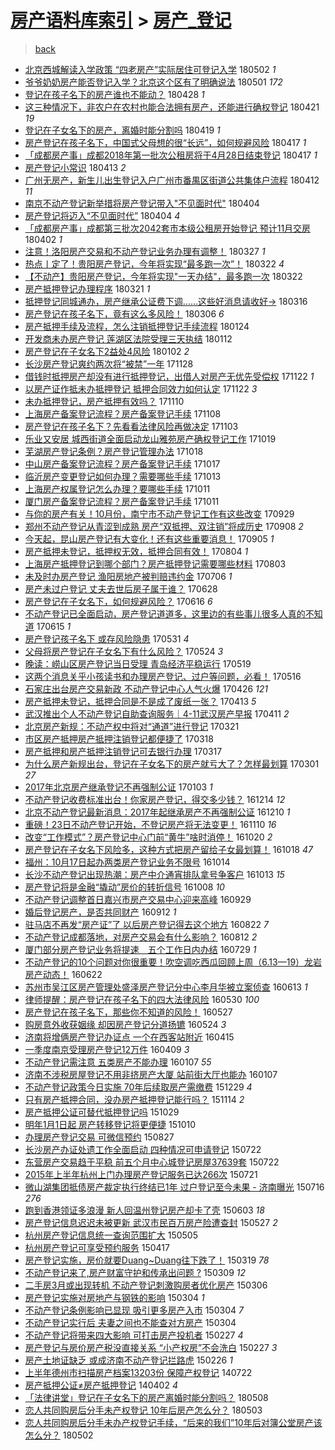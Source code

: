 [房产语料库索引](../../README.md)  > [房产_登记](房产_登记.md)
====
> [back](../README.md)

- [北京西城解读入学政策 “四老房产”实际居住可登记入学](http://jkwz.applinzi.com/ittc/7098443176241267718.html#%E5%8C%97%E4%BA%AC%E8%A5%BF%E5%9F%8E%E8%A7%A3%E8%AF%BB%E5%85%A5%E5%AD%A6%E6%94%BF%E7%AD%96+%E2%80%9C%E5%9B%9B%E8%80%81%E6%88%BF%E4%BA%A7%E2%80%9D%E5%AE%9E%E9%99%85%E5%B1%85%E4%BD%8F%E5%8F%AF%E7%99%BB%E8%AE%B0%E5%85%A5%E5%AD%A6) 180502 *1* 
- [爷爷奶奶房产能否登记入学？北京这个区有了明确说法](http://jkwz.applinzi.com/ittc/7098212783692973073.html#%E7%88%B7%E7%88%B7%E5%A5%B6%E5%A5%B6%E6%88%BF%E4%BA%A7%E8%83%BD%E5%90%A6%E7%99%BB%E8%AE%B0%E5%85%A5%E5%AD%A6%EF%BC%9F%E5%8C%97%E4%BA%AC%E8%BF%99%E4%B8%AA%E5%8C%BA%E6%9C%89%E4%BA%86%E6%98%8E%E7%A1%AE%E8%AF%B4%E6%B3%95) 180501 *172* 
- [登记在孩子名下的房产谁也不能动？](http://jkwz.applinzi.com/ittc/7097113816628462608.html#%E7%99%BB%E8%AE%B0%E5%9C%A8%E5%AD%A9%E5%AD%90%E5%90%8D%E4%B8%8B%E7%9A%84%E6%88%BF%E4%BA%A7%E8%B0%81%E4%B9%9F%E4%B8%8D%E8%83%BD%E5%8A%A8%EF%BC%9F) 180428 *1* 
- [这三种情况下，非农户在农村也能合法拥有房产，还能进行确权登记](http://jkwz.applinzi.com/ittc/7094392565401125899.html#%E8%BF%99%E4%B8%89%E7%A7%8D%E6%83%85%E5%86%B5%E4%B8%8B%EF%BC%8C%E9%9D%9E%E5%86%9C%E6%88%B7%E5%9C%A8%E5%86%9C%E6%9D%91%E4%B9%9F%E8%83%BD%E5%90%88%E6%B3%95%E6%8B%A5%E6%9C%89%E6%88%BF%E4%BA%A7%EF%BC%8C%E8%BF%98%E8%83%BD%E8%BF%9B%E8%A1%8C%E7%A1%AE%E6%9D%83%E7%99%BB%E8%AE%B0) 180421 *19* 
- [登记在子女名下的房产，离婚时能分割吗](http://jkwz.applinzi.com/ittc/7093693633528333323.html#%E7%99%BB%E8%AE%B0%E5%9C%A8%E5%AD%90%E5%A5%B3%E5%90%8D%E4%B8%8B%E7%9A%84%E6%88%BF%E4%BA%A7%EF%BC%8C%E7%A6%BB%E5%A9%9A%E6%97%B6%E8%83%BD%E5%88%86%E5%89%B2%E5%90%97) 180419 *1* 
- [房产登记在孩子名下，中国式父母想的很“长远”，如何规避风险](http://jkwz.applinzi.com/ittc/7092980440262771722.html#%E6%88%BF%E4%BA%A7%E7%99%BB%E8%AE%B0%E5%9C%A8%E5%AD%A9%E5%AD%90%E5%90%8D%E4%B8%8B%EF%BC%8C%E4%B8%AD%E5%9B%BD%E5%BC%8F%E7%88%B6%E6%AF%8D%E6%83%B3%E7%9A%84%E5%BE%88%E2%80%9C%E9%95%BF%E8%BF%9C%E2%80%9D%EF%BC%8C%E5%A6%82%E4%BD%95%E8%A7%84%E9%81%BF%E9%A3%8E%E9%99%A9) 180417 *1* 
- [「成都房产事」成都2018年第一批次公租房将于4月28日结束登记](http://jkwz.applinzi.com/ittc/7092886383175926794.html#%E3%80%8C%E6%88%90%E9%83%BD%E6%88%BF%E4%BA%A7%E4%BA%8B%E3%80%8D%E6%88%90%E9%83%BD2018%E5%B9%B4%E7%AC%AC%E4%B8%80%E6%89%B9%E6%AC%A1%E5%85%AC%E7%A7%9F%E6%88%BF%E5%B0%86%E4%BA%8E4%E6%9C%8828%E6%97%A5%E7%BB%93%E6%9D%9F%E7%99%BB%E8%AE%B0) 180417 *1* 
- [房产登记小常识](http://jkwz.applinzi.com/ittc/7091405844023608337.html#%E6%88%BF%E4%BA%A7%E7%99%BB%E8%AE%B0%E5%B0%8F%E5%B8%B8%E8%AF%86) 180413 *2* 
- [广州无房产，新生儿出生登记入户广州市番禺区街道公共集体户流程](http://jkwz.applinzi.com/ittc/7090791367850853383.html#%E5%B9%BF%E5%B7%9E%E6%97%A0%E6%88%BF%E4%BA%A7%EF%BC%8C%E6%96%B0%E7%94%9F%E5%84%BF%E5%87%BA%E7%94%9F%E7%99%BB%E8%AE%B0%E5%85%A5%E6%88%B7%E5%B9%BF%E5%B7%9E%E5%B8%82%E7%95%AA%E7%A6%BA%E5%8C%BA%E8%A1%97%E9%81%93%E5%85%AC%E5%85%B1%E9%9B%86%E4%BD%93%E6%88%B7%E6%B5%81%E7%A8%8B) 180412 *11* 
- [南京不动产登记新举措将房产登记带入&quot;不见面时代&quot;](http://jkwz.applinzi.com/ittc/7088072225003668486.html#%E5%8D%97%E4%BA%AC%E4%B8%8D%E5%8A%A8%E4%BA%A7%E7%99%BB%E8%AE%B0%E6%96%B0%E4%B8%BE%E6%8E%AA%E5%B0%86%E6%88%BF%E4%BA%A7%E7%99%BB%E8%AE%B0%E5%B8%A6%E5%85%A5%26quot%3B%E4%B8%8D%E8%A7%81%E9%9D%A2%E6%97%B6%E4%BB%A3%26quot%3B) 180404  
- [房产登记将迈入“不见面时代”](http://jkwz.applinzi.com/ittc/7088054784726926347.html#%E6%88%BF%E4%BA%A7%E7%99%BB%E8%AE%B0%E5%B0%86%E8%BF%88%E5%85%A5%E2%80%9C%E4%B8%8D%E8%A7%81%E9%9D%A2%E6%97%B6%E4%BB%A3%E2%80%9D) 180404 *4* 
- [「成都房产事」成都第三批次2042套市本级公租房开始登记 预计11月交房](http://jkwz.applinzi.com/ittc/7087319622879806475.html#%E3%80%8C%E6%88%90%E9%83%BD%E6%88%BF%E4%BA%A7%E4%BA%8B%E3%80%8D%E6%88%90%E9%83%BD%E7%AC%AC%E4%B8%89%E6%89%B9%E6%AC%A12042%E5%A5%97%E5%B8%82%E6%9C%AC%E7%BA%A7%E5%85%AC%E7%A7%9F%E6%88%BF%E5%BC%80%E5%A7%8B%E7%99%BB%E8%AE%B0+%E9%A2%84%E8%AE%A111%E6%9C%88%E4%BA%A4%E6%88%BF) 180402 *1* 
- [注意！洛阳房产交易和不动产登记业务办理有调整！](http://jkwz.applinzi.com/ittc/7085169198898873351.html#%E6%B3%A8%E6%84%8F%EF%BC%81%E6%B4%9B%E9%98%B3%E6%88%BF%E4%BA%A7%E4%BA%A4%E6%98%93%E5%92%8C%E4%B8%8D%E5%8A%A8%E4%BA%A7%E7%99%BB%E8%AE%B0%E4%B8%9A%E5%8A%A1%E5%8A%9E%E7%90%86%E6%9C%89%E8%B0%83%E6%95%B4%EF%BC%81) 180327 *1* 
- [热点丨定了！贵阳房产登记，今年将实现“最多跑一次”！](http://jkwz.applinzi.com/ittc/7083313513554773003.html#%E7%83%AD%E7%82%B9%E4%B8%A8%E5%AE%9A%E4%BA%86%EF%BC%81%E8%B4%B5%E9%98%B3%E6%88%BF%E4%BA%A7%E7%99%BB%E8%AE%B0%EF%BC%8C%E4%BB%8A%E5%B9%B4%E5%B0%86%E5%AE%9E%E7%8E%B0%E2%80%9C%E6%9C%80%E5%A4%9A%E8%B7%91%E4%B8%80%E6%AC%A1%E2%80%9D%EF%BC%81) 180322 *4* 
- [【不动产】贵阳房产登记，今年将实现&quot;一天办结&quot;，最多跑一次](http://jkwz.applinzi.com/ittc/7083292734435886097.html#%E3%80%90%E4%B8%8D%E5%8A%A8%E4%BA%A7%E3%80%91%E8%B4%B5%E9%98%B3%E6%88%BF%E4%BA%A7%E7%99%BB%E8%AE%B0%EF%BC%8C%E4%BB%8A%E5%B9%B4%E5%B0%86%E5%AE%9E%E7%8E%B0%26quot%3B%E4%B8%80%E5%A4%A9%E5%8A%9E%E7%BB%93%26quot%3B%EF%BC%8C%E6%9C%80%E5%A4%9A%E8%B7%91%E4%B8%80%E6%AC%A1) 180322  
- [房产抵押登记办理程序](http://jkwz.applinzi.com/ittc/7082965748417037329.html#%E6%88%BF%E4%BA%A7%E6%8A%B5%E6%8A%BC%E7%99%BB%E8%AE%B0%E5%8A%9E%E7%90%86%E7%A8%8B%E5%BA%8F) 180321 *1* 
- [抵押登记同城通办，房产继承公证费下调……这些好消息请收好→](http://jkwz.applinzi.com/ittc/7081151182267745296.html#%E6%8A%B5%E6%8A%BC%E7%99%BB%E8%AE%B0%E5%90%8C%E5%9F%8E%E9%80%9A%E5%8A%9E%EF%BC%8C%E6%88%BF%E4%BA%A7%E7%BB%A7%E6%89%BF%E5%85%AC%E8%AF%81%E8%B4%B9%E4%B8%8B%E8%B0%83%E2%80%A6%E2%80%A6%E8%BF%99%E4%BA%9B%E5%A5%BD%E6%B6%88%E6%81%AF%E8%AF%B7%E6%94%B6%E5%A5%BD%E2%86%92) 180316  
- [房产登记在孩子名下，竟有这么多风险！](http://jkwz.applinzi.com/ittc/7077381254200951824.html#%E6%88%BF%E4%BA%A7%E7%99%BB%E8%AE%B0%E5%9C%A8%E5%AD%A9%E5%AD%90%E5%90%8D%E4%B8%8B%EF%BC%8C%E7%AB%9F%E6%9C%89%E8%BF%99%E4%B9%88%E5%A4%9A%E9%A3%8E%E9%99%A9%EF%BC%81) 180306 *6* 
- [房产抵押手续及流程，怎么注销抵押登记手续流程](http://jkwz.applinzi.com/ittc/7062144565186659335.html#%E6%88%BF%E4%BA%A7%E6%8A%B5%E6%8A%BC%E6%89%8B%E7%BB%AD%E5%8F%8A%E6%B5%81%E7%A8%8B%EF%BC%8C%E6%80%8E%E4%B9%88%E6%B3%A8%E9%94%80%E6%8A%B5%E6%8A%BC%E7%99%BB%E8%AE%B0%E6%89%8B%E7%BB%AD%E6%B5%81%E7%A8%8B) 180124  
- [开发商未办房产登记 莲湖区法院受理三天执结](http://jkwz.applinzi.com/ittc/7057769131216995339.html#%E5%BC%80%E5%8F%91%E5%95%86%E6%9C%AA%E5%8A%9E%E6%88%BF%E4%BA%A7%E7%99%BB%E8%AE%B0+%E8%8E%B2%E6%B9%96%E5%8C%BA%E6%B3%95%E9%99%A2%E5%8F%97%E7%90%86%E4%B8%89%E5%A4%A9%E6%89%A7%E7%BB%93) 180112  
- [房产登记在子女名下2益处4风险](http://jkwz.applinzi.com/ittc/7053751015176668170.html#%E6%88%BF%E4%BA%A7%E7%99%BB%E8%AE%B0%E5%9C%A8%E5%AD%90%E5%A5%B3%E5%90%8D%E4%B8%8B2%E7%9B%8A%E5%A4%844%E9%A3%8E%E9%99%A9) 180102 *2* 
- [长沙房产登记爽约两次将“被禁”一年](http://jkwz.applinzi.com/ittc/7040939089635836945.html#%E9%95%BF%E6%B2%99%E6%88%BF%E4%BA%A7%E7%99%BB%E8%AE%B0%E7%88%BD%E7%BA%A6%E4%B8%A4%E6%AC%A1%E5%B0%86%E2%80%9C%E8%A2%AB%E7%A6%81%E2%80%9D%E4%B8%80%E5%B9%B4) 171128  
- [借钱时抵押房产却没有进行抵押登记，出借人对房产无优先受偿权](http://jkwz.applinzi.com/ittc/7038719052577506321.html#%E5%80%9F%E9%92%B1%E6%97%B6%E6%8A%B5%E6%8A%BC%E6%88%BF%E4%BA%A7%E5%8D%B4%E6%B2%A1%E6%9C%89%E8%BF%9B%E8%A1%8C%E6%8A%B5%E6%8A%BC%E7%99%BB%E8%AE%B0%EF%BC%8C%E5%87%BA%E5%80%9F%E4%BA%BA%E5%AF%B9%E6%88%BF%E4%BA%A7%E6%97%A0%E4%BC%98%E5%85%88%E5%8F%97%E5%81%BF%E6%9D%83) 171122 *1* 
- [以房产证作抵未办抵押登记 抵押合同效力如何认定](http://jkwz.applinzi.com/ittc/7038713203083707408.html#%E4%BB%A5%E6%88%BF%E4%BA%A7%E8%AF%81%E4%BD%9C%E6%8A%B5%E6%9C%AA%E5%8A%9E%E6%8A%B5%E6%8A%BC%E7%99%BB%E8%AE%B0+%E6%8A%B5%E6%8A%BC%E5%90%88%E5%90%8C%E6%95%88%E5%8A%9B%E5%A6%82%E4%BD%95%E8%AE%A4%E5%AE%9A) 171122 *3* 
- [未办抵押登记，房产抵押有效吗？](http://jkwz.applinzi.com/ittc/7034261717440267280.html#%E6%9C%AA%E5%8A%9E%E6%8A%B5%E6%8A%BC%E7%99%BB%E8%AE%B0%EF%BC%8C%E6%88%BF%E4%BA%A7%E6%8A%B5%E6%8A%BC%E6%9C%89%E6%95%88%E5%90%97%EF%BC%9F) 171110  
- [上海房产备案登记流程？房产备案登记手续](http://jkwz.applinzi.com/ittc/7033527977856467985.html#%E4%B8%8A%E6%B5%B7%E6%88%BF%E4%BA%A7%E5%A4%87%E6%A1%88%E7%99%BB%E8%AE%B0%E6%B5%81%E7%A8%8B%EF%BC%9F%E6%88%BF%E4%BA%A7%E5%A4%87%E6%A1%88%E7%99%BB%E8%AE%B0%E6%89%8B%E7%BB%AD) 171108  
- [房产登记在孩子名下？先看看法律风险再做决定](http://jkwz.applinzi.com/ittc/7031767960857871376.html#%E6%88%BF%E4%BA%A7%E7%99%BB%E8%AE%B0%E5%9C%A8%E5%AD%A9%E5%AD%90%E5%90%8D%E4%B8%8B%EF%BC%9F%E5%85%88%E7%9C%8B%E7%9C%8B%E6%B3%95%E5%BE%8B%E9%A3%8E%E9%99%A9%E5%86%8D%E5%81%9A%E5%86%B3%E5%AE%9A) 171103  
- [乐业又安居 城西街道全面启动龙山雅苑房产确权登记工作](http://jkwz.applinzi.com/ittc/7026104794115212304.html#%E4%B9%90%E4%B8%9A%E5%8F%88%E5%AE%89%E5%B1%85+%E5%9F%8E%E8%A5%BF%E8%A1%97%E9%81%93%E5%85%A8%E9%9D%A2%E5%90%AF%E5%8A%A8%E9%BE%99%E5%B1%B1%E9%9B%85%E8%8B%91%E6%88%BF%E4%BA%A7%E7%A1%AE%E6%9D%83%E7%99%BB%E8%AE%B0%E5%B7%A5%E4%BD%9C) 171019  
- [芜湖房产登记条例？房产登记管理办法](http://jkwz.applinzi.com/ittc/7025722756279305233.html#%E8%8A%9C%E6%B9%96%E6%88%BF%E4%BA%A7%E7%99%BB%E8%AE%B0%E6%9D%A1%E4%BE%8B%EF%BC%9F%E6%88%BF%E4%BA%A7%E7%99%BB%E8%AE%B0%E7%AE%A1%E7%90%86%E5%8A%9E%E6%B3%95) 171018  
- [中山房产备案登记流程？房产备案登记手续](http://jkwz.applinzi.com/ittc/7025338375895254033.html#%E4%B8%AD%E5%B1%B1%E6%88%BF%E4%BA%A7%E5%A4%87%E6%A1%88%E7%99%BB%E8%AE%B0%E6%B5%81%E7%A8%8B%EF%BC%9F%E6%88%BF%E4%BA%A7%E5%A4%87%E6%A1%88%E7%99%BB%E8%AE%B0%E6%89%8B%E7%BB%AD) 171017  
- [临沂房产变更登记如何办理？需要哪些手续](http://jkwz.applinzi.com/ittc/7023844796316255249.html#%E4%B8%B4%E6%B2%82%E6%88%BF%E4%BA%A7%E5%8F%98%E6%9B%B4%E7%99%BB%E8%AE%B0%E5%A6%82%E4%BD%95%E5%8A%9E%E7%90%86%EF%BC%9F%E9%9C%80%E8%A6%81%E5%93%AA%E4%BA%9B%E6%89%8B%E7%BB%AD) 171013  
- [上海房产权属登记怎么办理？要哪些手续](http://jkwz.applinzi.com/ittc/7023106098767348753.html#%E4%B8%8A%E6%B5%B7%E6%88%BF%E4%BA%A7%E6%9D%83%E5%B1%9E%E7%99%BB%E8%AE%B0%E6%80%8E%E4%B9%88%E5%8A%9E%E7%90%86%EF%BC%9F%E8%A6%81%E5%93%AA%E4%BA%9B%E6%89%8B%E7%BB%AD) 171011  
- [厦门房产备案登记流程？房产备案登记手续](http://jkwz.applinzi.com/ittc/7023106106824590352.html#%E5%8E%A6%E9%97%A8%E6%88%BF%E4%BA%A7%E5%A4%87%E6%A1%88%E7%99%BB%E8%AE%B0%E6%B5%81%E7%A8%8B%EF%BC%9F%E6%88%BF%E4%BA%A7%E5%A4%87%E6%A1%88%E7%99%BB%E8%AE%B0%E6%89%8B%E7%BB%AD) 171011  
- [与你的房产有关！10月份，南宁市不动产登记工作有这些改变](http://jkwz.applinzi.com/ittc/7018732683474240529.html#%E4%B8%8E%E4%BD%A0%E7%9A%84%E6%88%BF%E4%BA%A7%E6%9C%89%E5%85%B3%EF%BC%8110%E6%9C%88%E4%BB%BD%EF%BC%8C%E5%8D%97%E5%AE%81%E5%B8%82%E4%B8%8D%E5%8A%A8%E4%BA%A7%E7%99%BB%E8%AE%B0%E5%B7%A5%E4%BD%9C%E6%9C%89%E8%BF%99%E4%BA%9B%E6%94%B9%E5%8F%98) 170929  
- [郑州不动产登记从青涩到成熟 房产“双抵押、双注销”将成历史](http://jkwz.applinzi.com/ittc/7010875355043464208.html#%E9%83%91%E5%B7%9E%E4%B8%8D%E5%8A%A8%E4%BA%A7%E7%99%BB%E8%AE%B0%E4%BB%8E%E9%9D%92%E6%B6%A9%E5%88%B0%E6%88%90%E7%86%9F+%E6%88%BF%E4%BA%A7%E2%80%9C%E5%8F%8C%E6%8A%B5%E6%8A%BC%E3%80%81%E5%8F%8C%E6%B3%A8%E9%94%80%E2%80%9D%E5%B0%86%E6%88%90%E5%8E%86%E5%8F%B2) 170908 *2* 
- [今天起，昆山房产登记有大变化！还有这些重要消息！](http://jkwz.applinzi.com/ittc/7009765055233786896.html#%E4%BB%8A%E5%A4%A9%E8%B5%B7%EF%BC%8C%E6%98%86%E5%B1%B1%E6%88%BF%E4%BA%A7%E7%99%BB%E8%AE%B0%E6%9C%89%E5%A4%A7%E5%8F%98%E5%8C%96%EF%BC%81%E8%BF%98%E6%9C%89%E8%BF%99%E4%BA%9B%E9%87%8D%E8%A6%81%E6%B6%88%E6%81%AF%EF%BC%81) 170905 *1* 
- [房产抵押未登记，抵押权无效，抵押合同有效！](http://jkwz.applinzi.com/ittc/6997216044308235281.html#%E6%88%BF%E4%BA%A7%E6%8A%B5%E6%8A%BC%E6%9C%AA%E7%99%BB%E8%AE%B0%EF%BC%8C%E6%8A%B5%E6%8A%BC%E6%9D%83%E6%97%A0%E6%95%88%EF%BC%8C%E6%8A%B5%E6%8A%BC%E5%90%88%E5%90%8C%E6%9C%89%E6%95%88%EF%BC%81) 170804 *1* 
- [上海房产抵押登记到哪个部门？房产抵押登记需要哪些材料](http://jkwz.applinzi.com/ittc/6997498929019880465.html#%E4%B8%8A%E6%B5%B7%E6%88%BF%E4%BA%A7%E6%8A%B5%E6%8A%BC%E7%99%BB%E8%AE%B0%E5%88%B0%E5%93%AA%E4%B8%AA%E9%83%A8%E9%97%A8%EF%BC%9F%E6%88%BF%E4%BA%A7%E6%8A%B5%E6%8A%BC%E7%99%BB%E8%AE%B0%E9%9C%80%E8%A6%81%E5%93%AA%E4%BA%9B%E6%9D%90%E6%96%99) 170803  
- [未及时办房产登记 渔阳房地产被判赔违约金](http://jkwz.applinzi.com/ittc/6987113134547272720.html#%E6%9C%AA%E5%8F%8A%E6%97%B6%E5%8A%9E%E6%88%BF%E4%BA%A7%E7%99%BB%E8%AE%B0+%E6%B8%94%E9%98%B3%E6%88%BF%E5%9C%B0%E4%BA%A7%E8%A2%AB%E5%88%A4%E8%B5%94%E8%BF%9D%E7%BA%A6%E9%87%91) 170706 *1* 
- [房产未过户登记 丈夫去世后房子属于谁？](http://jkwz.applinzi.com/ittc/6984116971590124548.html#%E6%88%BF%E4%BA%A7%E6%9C%AA%E8%BF%87%E6%88%B7%E7%99%BB%E8%AE%B0+%E4%B8%88%E5%A4%AB%E5%8E%BB%E4%B8%96%E5%90%8E%E6%88%BF%E5%AD%90%E5%B1%9E%E4%BA%8E%E8%B0%81%EF%BC%9F) 170628  
- [房产登记在子女名下，如何规避风险？](http://jkwz.applinzi.com/ittc/6979373331340854277.html#%E6%88%BF%E4%BA%A7%E7%99%BB%E8%AE%B0%E5%9C%A8%E5%AD%90%E5%A5%B3%E5%90%8D%E4%B8%8B%EF%BC%8C%E5%A6%82%E4%BD%95%E8%A7%84%E9%81%BF%E9%A3%8E%E9%99%A9%EF%BC%9F) 170616 *6* 
- [不动产登记已全面启动，房产登记道道多，这里边的有些事儿很多人真的不知道](http://jkwz.applinzi.com/ittc/6979526728484389893.html#%E4%B8%8D%E5%8A%A8%E4%BA%A7%E7%99%BB%E8%AE%B0%E5%B7%B2%E5%85%A8%E9%9D%A2%E5%90%AF%E5%8A%A8%EF%BC%8C%E6%88%BF%E4%BA%A7%E7%99%BB%E8%AE%B0%E9%81%93%E9%81%93%E5%A4%9A%EF%BC%8C%E8%BF%99%E9%87%8C%E8%BE%B9%E7%9A%84%E6%9C%89%E4%BA%9B%E4%BA%8B%E5%84%BF%E5%BE%88%E5%A4%9A%E4%BA%BA%E7%9C%9F%E7%9A%84%E4%B8%8D%E7%9F%A5%E9%81%93) 170615 *1* 
- [房产登记孩子名下 或存风险隐患](http://jkwz.applinzi.com/ittc/6973762830061798404.html#%E6%88%BF%E4%BA%A7%E7%99%BB%E8%AE%B0%E5%AD%A9%E5%AD%90%E5%90%8D%E4%B8%8B+%E6%88%96%E5%AD%98%E9%A3%8E%E9%99%A9%E9%9A%90%E6%82%A3) 170531 *4* 
- [父母将房产登记在子女名下有什么风险？](http://jkwz.applinzi.com/ittc/6971126133209695237.html#%E7%88%B6%E6%AF%8D%E5%B0%86%E6%88%BF%E4%BA%A7%E7%99%BB%E8%AE%B0%E5%9C%A8%E5%AD%90%E5%A5%B3%E5%90%8D%E4%B8%8B%E6%9C%89%E4%BB%80%E4%B9%88%E9%A3%8E%E9%99%A9%EF%BC%9F) 170524 *3* 
- [晚读：崂山区房产登记当日受理 青岛经济平稳运行](http://jkwz.applinzi.com/ittc/6969410419293684740.html#%E6%99%9A%E8%AF%BB%EF%BC%9A%E5%B4%82%E5%B1%B1%E5%8C%BA%E6%88%BF%E4%BA%A7%E7%99%BB%E8%AE%B0%E5%BD%93%E6%97%A5%E5%8F%97%E7%90%86+%E9%9D%92%E5%B2%9B%E7%BB%8F%E6%B5%8E%E5%B9%B3%E7%A8%B3%E8%BF%90%E8%A1%8C) 170519  
- [这两个消息关乎小孩读书和办理房产登记、过户等问题，必看！](http://jkwz.applinzi.com/ittc/6968339137269597189.html#%E8%BF%99%E4%B8%A4%E4%B8%AA%E6%B6%88%E6%81%AF%E5%85%B3%E4%B9%8E%E5%B0%8F%E5%AD%A9%E8%AF%BB%E4%B9%A6%E5%92%8C%E5%8A%9E%E7%90%86%E6%88%BF%E4%BA%A7%E7%99%BB%E8%AE%B0%E3%80%81%E8%BF%87%E6%88%B7%E7%AD%89%E9%97%AE%E9%A2%98%EF%BC%8C%E5%BF%85%E7%9C%8B%EF%BC%81) 170516  
- [石家庄出台房产交易新政 不动产登记中心人气火爆](http://jkwz.applinzi.com/ittc/6960844287716623364.html#%E7%9F%B3%E5%AE%B6%E5%BA%84%E5%87%BA%E5%8F%B0%E6%88%BF%E4%BA%A7%E4%BA%A4%E6%98%93%E6%96%B0%E6%94%BF+%E4%B8%8D%E5%8A%A8%E4%BA%A7%E7%99%BB%E8%AE%B0%E4%B8%AD%E5%BF%83%E4%BA%BA%E6%B0%94%E7%81%AB%E7%88%86) 170426 *121* 
- [房产抵押未登记，抵押合同是不是成了废纸一张？](http://jkwz.applinzi.com/ittc/6956050289374282757.html#%E6%88%BF%E4%BA%A7%E6%8A%B5%E6%8A%BC%E6%9C%AA%E7%99%BB%E8%AE%B0%EF%BC%8C%E6%8A%B5%E6%8A%BC%E5%90%88%E5%90%8C%E6%98%AF%E4%B8%8D%E6%98%AF%E6%88%90%E4%BA%86%E5%BA%9F%E7%BA%B8%E4%B8%80%E5%BC%A0%EF%BC%9F) 170413 *5* 
- [武汉推出个人不动产登记自助查询服务｜4-11武汉房产早报](http://jkwz.applinzi.com/ittc/6955190324031915013.html#%E6%AD%A6%E6%B1%89%E6%8E%A8%E5%87%BA%E4%B8%AA%E4%BA%BA%E4%B8%8D%E5%8A%A8%E4%BA%A7%E7%99%BB%E8%AE%B0%E8%87%AA%E5%8A%A9%E6%9F%A5%E8%AF%A2%E6%9C%8D%E5%8A%A1%EF%BD%9C4-11%E6%AD%A6%E6%B1%89%E6%88%BF%E4%BA%A7%E6%97%A9%E6%8A%A5) 170411 *2* 
- [北京房产新规：不动产权中将对“通道”进行登记](http://jkwz.applinzi.com/ittc/6947550173948544004.html#%E5%8C%97%E4%BA%AC%E6%88%BF%E4%BA%A7%E6%96%B0%E8%A7%84%EF%BC%9A%E4%B8%8D%E5%8A%A8%E4%BA%A7%E6%9D%83%E4%B8%AD%E5%B0%86%E5%AF%B9%E2%80%9C%E9%80%9A%E9%81%93%E2%80%9D%E8%BF%9B%E8%A1%8C%E7%99%BB%E8%AE%B0) 170321  
- [市区房产抵押房产抵押注销登记都便捷了](http://jkwz.applinzi.com/ittc/6946290893861684229.html#%E5%B8%82%E5%8C%BA%E6%88%BF%E4%BA%A7%E6%8A%B5%E6%8A%BC%E6%88%BF%E4%BA%A7%E6%8A%B5%E6%8A%BC%E6%B3%A8%E9%94%80%E7%99%BB%E8%AE%B0%E9%83%BD%E4%BE%BF%E6%8D%B7%E4%BA%86) 170318  
- [房产抵押和房产抵押注销登记可去银行办理](http://jkwz.applinzi.com/ittc/6945924438787884037.html#%E6%88%BF%E4%BA%A7%E6%8A%B5%E6%8A%BC%E5%92%8C%E6%88%BF%E4%BA%A7%E6%8A%B5%E6%8A%BC%E6%B3%A8%E9%94%80%E7%99%BB%E8%AE%B0%E5%8F%AF%E5%8E%BB%E9%93%B6%E8%A1%8C%E5%8A%9E%E7%90%86) 170317  
- [为什么房产新规出台，登记在子女名下的房产就亏大了？怎样最划算](http://jkwz.applinzi.com/ittc/6940011101688431621.html#%E4%B8%BA%E4%BB%80%E4%B9%88%E6%88%BF%E4%BA%A7%E6%96%B0%E8%A7%84%E5%87%BA%E5%8F%B0%EF%BC%8C%E7%99%BB%E8%AE%B0%E5%9C%A8%E5%AD%90%E5%A5%B3%E5%90%8D%E4%B8%8B%E7%9A%84%E6%88%BF%E4%BA%A7%E5%B0%B1%E4%BA%8F%E5%A4%A7%E4%BA%86%EF%BC%9F%E6%80%8E%E6%A0%B7%E6%9C%80%E5%88%92%E7%AE%97) 170301 *27* 
- [2017年北京房产继承登记不再强制公证](http://jkwz.applinzi.com/ittc/6918923120881959941.html#2017%E5%B9%B4%E5%8C%97%E4%BA%AC%E6%88%BF%E4%BA%A7%E7%BB%A7%E6%89%BF%E7%99%BB%E8%AE%B0%E4%B8%8D%E5%86%8D%E5%BC%BA%E5%88%B6%E5%85%AC%E8%AF%81) 170103 *1* 
- [不动产登记收费标准出台！你家房产登记，得交多少钱？](http://jkwz.applinzi.com/ittc/6911598821254890500.html#%E4%B8%8D%E5%8A%A8%E4%BA%A7%E7%99%BB%E8%AE%B0%E6%94%B6%E8%B4%B9%E6%A0%87%E5%87%86%E5%87%BA%E5%8F%B0%EF%BC%81%E4%BD%A0%E5%AE%B6%E6%88%BF%E4%BA%A7%E7%99%BB%E8%AE%B0%EF%BC%8C%E5%BE%97%E4%BA%A4%E5%A4%9A%E5%B0%91%E9%92%B1%EF%BC%9F) 161214 *12* 
- [北京不动产登记最新消息：2017年起继承房产不再强制公证](http://jkwz.applinzi.com/ittc/6909692169631040517.html#%E5%8C%97%E4%BA%AC%E4%B8%8D%E5%8A%A8%E4%BA%A7%E7%99%BB%E8%AE%B0%E6%9C%80%E6%96%B0%E6%B6%88%E6%81%AF%EF%BC%9A2017%E5%B9%B4%E8%B5%B7%E7%BB%A7%E6%89%BF%E6%88%BF%E4%BA%A7%E4%B8%8D%E5%86%8D%E5%BC%BA%E5%88%B6%E5%85%AC%E8%AF%81) 161210 *1* 
- [重磅！23日不动产登记开始，不登记房产将无法变更！](http://jkwz.applinzi.com/ittc/6898843140487644164.html#%E9%87%8D%E7%A3%85%EF%BC%8123%E6%97%A5%E4%B8%8D%E5%8A%A8%E4%BA%A7%E7%99%BB%E8%AE%B0%E5%BC%80%E5%A7%8B%EF%BC%8C%E4%B8%8D%E7%99%BB%E8%AE%B0%E6%88%BF%E4%BA%A7%E5%B0%86%E6%97%A0%E6%B3%95%E5%8F%98%E6%9B%B4%EF%BC%81) 161110 *16* 
- [改变“工作模式”？房产登记中心门前“黄牛”啥时消停！](http://jkwz.applinzi.com/ittc/6891132730938491909.html#%E6%94%B9%E5%8F%98%E2%80%9C%E5%B7%A5%E4%BD%9C%E6%A8%A1%E5%BC%8F%E2%80%9D%EF%BC%9F%E6%88%BF%E4%BA%A7%E7%99%BB%E8%AE%B0%E4%B8%AD%E5%BF%83%E9%97%A8%E5%89%8D%E2%80%9C%E9%BB%84%E7%89%9B%E2%80%9D%E5%95%A5%E6%97%B6%E6%B6%88%E5%81%9C%EF%BC%81) 161020 *2* 
- [房产登记在子女名下风险多，这种方式把房产留给子女最划算！](http://jkwz.applinzi.com/ittc/6890349841254712324.html#%E6%88%BF%E4%BA%A7%E7%99%BB%E8%AE%B0%E5%9C%A8%E5%AD%90%E5%A5%B3%E5%90%8D%E4%B8%8B%E9%A3%8E%E9%99%A9%E5%A4%9A%EF%BC%8C%E8%BF%99%E7%A7%8D%E6%96%B9%E5%BC%8F%E6%8A%8A%E6%88%BF%E4%BA%A7%E7%95%99%E7%BB%99%E5%AD%90%E5%A5%B3%E6%9C%80%E5%88%92%E7%AE%97%EF%BC%81) 161018 *47* 
- [福州：10月17日起办两类房产登记业务不限号](http://jkwz.applinzi.com/ittc/6888776765555606533.html#%E7%A6%8F%E5%B7%9E%EF%BC%9A10%E6%9C%8817%E6%97%A5%E8%B5%B7%E5%8A%9E%E4%B8%A4%E7%B1%BB%E6%88%BF%E4%BA%A7%E7%99%BB%E8%AE%B0%E4%B8%9A%E5%8A%A1%E4%B8%8D%E9%99%90%E5%8F%B7) 161014  
- [长沙不动产登记出现热潮：房产中介通宵排队拿号争客户](http://jkwz.applinzi.com/ittc/6888429402215416837.html#%E9%95%BF%E6%B2%99%E4%B8%8D%E5%8A%A8%E4%BA%A7%E7%99%BB%E8%AE%B0%E5%87%BA%E7%8E%B0%E7%83%AD%E6%BD%AE%EF%BC%9A%E6%88%BF%E4%BA%A7%E4%B8%AD%E4%BB%8B%E9%80%9A%E5%AE%B5%E6%8E%92%E9%98%9F%E6%8B%BF%E5%8F%B7%E4%BA%89%E5%AE%A2%E6%88%B7) 161013 *15* 
- [房产登记将是金融“撬动”房价的转折信号](http://jkwz.applinzi.com/ittc/6886614934548382725.html#%E6%88%BF%E4%BA%A7%E7%99%BB%E8%AE%B0%E5%B0%86%E6%98%AF%E9%87%91%E8%9E%8D%E2%80%9C%E6%92%AC%E5%8A%A8%E2%80%9D%E6%88%BF%E4%BB%B7%E7%9A%84%E8%BD%AC%E6%8A%98%E4%BF%A1%E5%8F%B7) 161008 *10* 
- [不动产登记调整首日嘉兴市房产交易中心迎来高峰](http://jkwz.applinzi.com/ittc/6883205853154378756.html#%E4%B8%8D%E5%8A%A8%E4%BA%A7%E7%99%BB%E8%AE%B0%E8%B0%83%E6%95%B4%E9%A6%96%E6%97%A5%E5%98%89%E5%85%B4%E5%B8%82%E6%88%BF%E4%BA%A7%E4%BA%A4%E6%98%93%E4%B8%AD%E5%BF%83%E8%BF%8E%E6%9D%A5%E9%AB%98%E5%B3%B0) 160929  
- [婚后登记房产，是否共同财产](http://jkwz.applinzi.com/ittc/6876932096936903684.html#%E5%A9%9A%E5%90%8E%E7%99%BB%E8%AE%B0%E6%88%BF%E4%BA%A7%EF%BC%8C%E6%98%AF%E5%90%A6%E5%85%B1%E5%90%8C%E8%B4%A2%E4%BA%A7) 160912 *1* 
- [驻马店不再发“房产证”了 以后房产登记得去这个地方](http://jkwz.applinzi.com/ittc/6869208370652906501.html#%E9%A9%BB%E9%A9%AC%E5%BA%97%E4%B8%8D%E5%86%8D%E5%8F%91%E2%80%9C%E6%88%BF%E4%BA%A7%E8%AF%81%E2%80%9D%E4%BA%86+%E4%BB%A5%E5%90%8E%E6%88%BF%E4%BA%A7%E7%99%BB%E8%AE%B0%E5%BE%97%E5%8E%BB%E8%BF%99%E4%B8%AA%E5%9C%B0%E6%96%B9) 160822 *7* 
- [不动产登记成都落地，对房产交易会有什么影响？](http://jkwz.applinzi.com/ittc/6865525339232666628.html#%E4%B8%8D%E5%8A%A8%E4%BA%A7%E7%99%BB%E8%AE%B0%E6%88%90%E9%83%BD%E8%90%BD%E5%9C%B0%EF%BC%8C%E5%AF%B9%E6%88%BF%E4%BA%A7%E4%BA%A4%E6%98%93%E4%BC%9A%E6%9C%89%E4%BB%80%E4%B9%88%E5%BD%B1%E5%93%8D%EF%BC%9F) 160812 *2* 
- [厦门部分房产登记业务将提速　五个工作日内办结](http://jkwz.applinzi.com/ittc/6860213782487499781.html#%E5%8E%A6%E9%97%A8%E9%83%A8%E5%88%86%E6%88%BF%E4%BA%A7%E7%99%BB%E8%AE%B0%E4%B8%9A%E5%8A%A1%E5%B0%86%E6%8F%90%E9%80%9F%E3%80%80%E4%BA%94%E4%B8%AA%E5%B7%A5%E4%BD%9C%E6%97%A5%E5%86%85%E5%8A%9E%E7%BB%93) 160729 *1* 
- [不动产登记的10个问题对你很重要！吹空调吃西瓜回顾上周（6.13—19）龙岩房产动态！](http://jkwz.applinzi.com/ittc/6846526084497277957.html#%E4%B8%8D%E5%8A%A8%E4%BA%A7%E7%99%BB%E8%AE%B0%E7%9A%8410%E4%B8%AA%E9%97%AE%E9%A2%98%E5%AF%B9%E4%BD%A0%E5%BE%88%E9%87%8D%E8%A6%81%EF%BC%81%E5%90%B9%E7%A9%BA%E8%B0%83%E5%90%83%E8%A5%BF%E7%93%9C%E5%9B%9E%E9%A1%BE%E4%B8%8A%E5%91%A8%EF%BC%886.13%E2%80%9419%EF%BC%89%E9%BE%99%E5%B2%A9%E6%88%BF%E4%BA%A7%E5%8A%A8%E6%80%81%EF%BC%81) 160622  
- [苏州市吴江区房产管理处盛泽房产登记分中心李月华被立案侦查](http://jkwz.applinzi.com/ittc/6843239232830964741.html#%E8%8B%8F%E5%B7%9E%E5%B8%82%E5%90%B4%E6%B1%9F%E5%8C%BA%E6%88%BF%E4%BA%A7%E7%AE%A1%E7%90%86%E5%A4%84%E7%9B%9B%E6%B3%BD%E6%88%BF%E4%BA%A7%E7%99%BB%E8%AE%B0%E5%88%86%E4%B8%AD%E5%BF%83%E6%9D%8E%E6%9C%88%E5%8D%8E%E8%A2%AB%E7%AB%8B%E6%A1%88%E4%BE%A6%E6%9F%A5) 160613 *1* 
- [律师提醒：房产登记在孩子名下的四大法律风险](http://jkwz.applinzi.com/ittc/6837796178812732421.html#%E5%BE%8B%E5%B8%88%E6%8F%90%E9%86%92%EF%BC%9A%E6%88%BF%E4%BA%A7%E7%99%BB%E8%AE%B0%E5%9C%A8%E5%AD%A9%E5%AD%90%E5%90%8D%E4%B8%8B%E7%9A%84%E5%9B%9B%E5%A4%A7%E6%B3%95%E5%BE%8B%E9%A3%8E%E9%99%A9) 160530 *100* 
- [房产登记在孩子名下，那些你不知道的风险！](http://jkwz.applinzi.com/ittc/6836935000809014276.html#%E6%88%BF%E4%BA%A7%E7%99%BB%E8%AE%B0%E5%9C%A8%E5%AD%A9%E5%AD%90%E5%90%8D%E4%B8%8B%EF%BC%8C%E9%82%A3%E4%BA%9B%E4%BD%A0%E4%B8%8D%E7%9F%A5%E9%81%93%E7%9A%84%E9%A3%8E%E9%99%A9%EF%BC%81) 160527  
- [购房意外收获姻缘 却因房产登记分道扬镳](http://jkwz.applinzi.com/ittc/6835838017327334404.html#%E8%B4%AD%E6%88%BF%E6%84%8F%E5%A4%96%E6%94%B6%E8%8E%B7%E5%A7%BB%E7%BC%98+%E5%8D%B4%E5%9B%A0%E6%88%BF%E4%BA%A7%E7%99%BB%E8%AE%B0%E5%88%86%E9%81%93%E6%89%AC%E9%95%B3) 160524 *3* 
- [济南将增俩房产登记办证点 一个在西客站附近](http://jkwz.applinzi.com/ittc/6821319719789265925.html#%E6%B5%8E%E5%8D%97%E5%B0%86%E5%A2%9E%E4%BF%A9%E6%88%BF%E4%BA%A7%E7%99%BB%E8%AE%B0%E5%8A%9E%E8%AF%81%E7%82%B9+%E4%B8%80%E4%B8%AA%E5%9C%A8%E8%A5%BF%E5%AE%A2%E7%AB%99%E9%99%84%E8%BF%91) 160415  
- [一季度南京受理房产登记12万件](http://jkwz.applinzi.com/ittc/6818971341763904516.html#%E4%B8%80%E5%AD%A3%E5%BA%A6%E5%8D%97%E4%BA%AC%E5%8F%97%E7%90%86%E6%88%BF%E4%BA%A7%E7%99%BB%E8%AE%B012%E4%B8%87%E4%BB%B6) 160409 *3* 
- [不动产登记需注意 五类房产不能办理](http://jkwz.applinzi.com/ittc/6784593379602203653.html#%E4%B8%8D%E5%8A%A8%E4%BA%A7%E7%99%BB%E8%AE%B0%E9%9C%80%E6%B3%A8%E6%84%8F+%E4%BA%94%E7%B1%BB%E6%88%BF%E4%BA%A7%E4%B8%8D%E8%83%BD%E5%8A%9E%E7%90%86) 160107 *55* 
- [济南不涉税房屋登记不用非挤房产大厦 站前街大厅也能办](http://jkwz.applinzi.com/ittc/6784458327664886788.html#%E6%B5%8E%E5%8D%97%E4%B8%8D%E6%B6%89%E7%A8%8E%E6%88%BF%E5%B1%8B%E7%99%BB%E8%AE%B0%E4%B8%8D%E7%94%A8%E9%9D%9E%E6%8C%A4%E6%88%BF%E4%BA%A7%E5%A4%A7%E5%8E%A6+%E7%AB%99%E5%89%8D%E8%A1%97%E5%A4%A7%E5%8E%85%E4%B9%9F%E8%83%BD%E5%8A%9E) 160107  
- [不动产登记政策今日实施 70年后续取房产需缴费](http://jkwz.applinzi.com/ittc/6781250646623912964.html#%E4%B8%8D%E5%8A%A8%E4%BA%A7%E7%99%BB%E8%AE%B0%E6%94%BF%E7%AD%96%E4%BB%8A%E6%97%A5%E5%AE%9E%E6%96%BD+70%E5%B9%B4%E5%90%8E%E7%BB%AD%E5%8F%96%E6%88%BF%E4%BA%A7%E9%9C%80%E7%BC%B4%E8%B4%B9) 151229 *4* 
- [只有房产抵押合同，没办房产抵押登记能行吗？](http://jkwz.applinzi.com/ittc/6764379285003699205.html#%E5%8F%AA%E6%9C%89%E6%88%BF%E4%BA%A7%E6%8A%B5%E6%8A%BC%E5%90%88%E5%90%8C%EF%BC%8C%E6%B2%A1%E5%8A%9E%E6%88%BF%E4%BA%A7%E6%8A%B5%E6%8A%BC%E7%99%BB%E8%AE%B0%E8%83%BD%E8%A1%8C%E5%90%97%EF%BC%9F) 151114 *2* 
- [房产抵押公证可替代抵押登记吗](http://jkwz.applinzi.com/ittc/6758612570968196101.html#%E6%88%BF%E4%BA%A7%E6%8A%B5%E6%8A%BC%E5%85%AC%E8%AF%81%E5%8F%AF%E6%9B%BF%E4%BB%A3%E6%8A%B5%E6%8A%BC%E7%99%BB%E8%AE%B0%E5%90%97) 151029  
- [明年1月1日起 房产转移登记将更便捷](http://jkwz.applinzi.com/ittc/6751381525373060100.html#%E6%98%8E%E5%B9%B41%E6%9C%881%E6%97%A5%E8%B5%B7+%E6%88%BF%E4%BA%A7%E8%BD%AC%E7%A7%BB%E7%99%BB%E8%AE%B0%E5%B0%86%E6%9B%B4%E4%BE%BF%E6%8D%B7) 151010  
- [办理房产登记交易 可微信预约](http://jkwz.applinzi.com/ittc/6735132736378078213.html#%E5%8A%9E%E7%90%86%E6%88%BF%E4%BA%A7%E7%99%BB%E8%AE%B0%E4%BA%A4%E6%98%93+%E5%8F%AF%E5%BE%AE%E4%BF%A1%E9%A2%84%E7%BA%A6) 150827  
- [长沙房产办证处遗工作全面启动 四种情况可申请登记](http://jkwz.applinzi.com/ittc/547650614976468635.html#%E9%95%BF%E6%B2%99%E6%88%BF%E4%BA%A7%E5%8A%9E%E8%AF%81%E5%A4%84%E9%81%97%E5%B7%A5%E4%BD%9C%E5%85%A8%E9%9D%A2%E5%90%AF%E5%8A%A8+%E5%9B%9B%E7%A7%8D%E6%83%85%E5%86%B5%E5%8F%AF%E7%94%B3%E8%AF%B7%E7%99%BB%E8%AE%B0) 150722  
- [东营房产交易趋于平稳 前五个月中心城登记房屋37639套](http://jkwz.applinzi.com/ittc/547650614929647083.html#%E4%B8%9C%E8%90%A5%E6%88%BF%E4%BA%A7%E4%BA%A4%E6%98%93%E8%B6%8B%E4%BA%8E%E5%B9%B3%E7%A8%B3+%E5%89%8D%E4%BA%94%E4%B8%AA%E6%9C%88%E4%B8%AD%E5%BF%83%E5%9F%8E%E7%99%BB%E8%AE%B0%E6%88%BF%E5%B1%8B37639%E5%A5%97) 150722  
- [2015年上半年杭州上门办理房产登记服务已达266次](http://jkwz.applinzi.com/ittc/547650611422249760.html#2015%E5%B9%B4%E4%B8%8A%E5%8D%8A%E5%B9%B4%E6%9D%AD%E5%B7%9E%E4%B8%8A%E9%97%A8%E5%8A%9E%E7%90%86%E6%88%BF%E4%BA%A7%E7%99%BB%E8%AE%B0%E6%9C%8D%E5%8A%A1%E5%B7%B2%E8%BE%BE266%E6%AC%A1) 150721  
- [微山湖集团抵债房产裁定执行终结已1年 过户登记至今未果 - 济南曝光](http://jkwz.applinzi.com/ittc/547650614902088796.html#%E5%BE%AE%E5%B1%B1%E6%B9%96%E9%9B%86%E5%9B%A2%E6%8A%B5%E5%80%BA%E6%88%BF%E4%BA%A7%E8%A3%81%E5%AE%9A%E6%89%A7%E8%A1%8C%E7%BB%88%E7%BB%93%E5%B7%B21%E5%B9%B4+%E8%BF%87%E6%88%B7%E7%99%BB%E8%AE%B0%E8%87%B3%E4%BB%8A%E6%9C%AA%E6%9E%9C+-+%E6%B5%8E%E5%8D%97%E6%9B%9D%E5%85%89) 150716 *276* 
- [跑到香港领证多浪漫 新人回温州登记房产却卡了壳](http://jkwz.applinzi.com/ittc/547650611418038400.html#%E8%B7%91%E5%88%B0%E9%A6%99%E6%B8%AF%E9%A2%86%E8%AF%81%E5%A4%9A%E6%B5%AA%E6%BC%AB+%E6%96%B0%E4%BA%BA%E5%9B%9E%E6%B8%A9%E5%B7%9E%E7%99%BB%E8%AE%B0%E6%88%BF%E4%BA%A7%E5%8D%B4%E5%8D%A1%E4%BA%86%E5%A3%B3) 150603 *18* 
- [房产登记信息迟迟未被更新 武汉市民百万房产险遭查封](http://jkwz.applinzi.com/ittc/547650611414991882.html#%E6%88%BF%E4%BA%A7%E7%99%BB%E8%AE%B0%E4%BF%A1%E6%81%AF%E8%BF%9F%E8%BF%9F%E6%9C%AA%E8%A2%AB%E6%9B%B4%E6%96%B0+%E6%AD%A6%E6%B1%89%E5%B8%82%E6%B0%91%E7%99%BE%E4%B8%87%E6%88%BF%E4%BA%A7%E9%99%A9%E9%81%AD%E6%9F%A5%E5%B0%81) 150527 *2* 
- [杭州房产登记信息统一查询范围扩大](http://jkwz.applinzi.com/ittc/547650611410911408.html#%E6%9D%AD%E5%B7%9E%E6%88%BF%E4%BA%A7%E7%99%BB%E8%AE%B0%E4%BF%A1%E6%81%AF%E7%BB%9F%E4%B8%80%E6%9F%A5%E8%AF%A2%E8%8C%83%E5%9B%B4%E6%89%A9%E5%A4%A7) 150505  
- [杭州房产登记可享受预约服务](http://jkwz.applinzi.com/ittc/547650611403221267.html#%E6%9D%AD%E5%B7%9E%E6%88%BF%E4%BA%A7%E7%99%BB%E8%AE%B0%E5%8F%AF%E4%BA%AB%E5%8F%97%E9%A2%84%E7%BA%A6%E6%9C%8D%E5%8A%A1) 150417  
- [房产登记实施，房价就要Duang~Duang往下跌了！](http://jkwz.applinzi.com/ittc/547650611391320853.html#%E6%88%BF%E4%BA%A7%E7%99%BB%E8%AE%B0%E5%AE%9E%E6%96%BD%EF%BC%8C%E6%88%BF%E4%BB%B7%E5%B0%B1%E8%A6%81Duang%7EDuang%E5%BE%80%E4%B8%8B%E8%B7%8C%E4%BA%86%EF%BC%81) 150319 *78* 
- [不动产登记来了,房产财富守护和传承出问题 ?](http://jkwz.applinzi.com/ittc/547650611395330661.html#%E4%B8%8D%E5%8A%A8%E4%BA%A7%E7%99%BB%E8%AE%B0%E6%9D%A5%E4%BA%86%2C%E6%88%BF%E4%BA%A7%E8%B4%A2%E5%AF%8C%E5%AE%88%E6%8A%A4%E5%92%8C%E4%BC%A0%E6%89%BF%E5%87%BA%E9%97%AE%E9%A2%98+%3F) 150309 *12* 
- [二手房3月或出现转机 不动产登记刺激购房者优化房产](http://jkwz.applinzi.com/ittc/547650611396363261.html#%E4%BA%8C%E6%89%8B%E6%88%BF3%E6%9C%88%E6%88%96%E5%87%BA%E7%8E%B0%E8%BD%AC%E6%9C%BA+%E4%B8%8D%E5%8A%A8%E4%BA%A7%E7%99%BB%E8%AE%B0%E5%88%BA%E6%BF%80%E8%B4%AD%E6%88%BF%E8%80%85%E4%BC%98%E5%8C%96%E6%88%BF%E4%BA%A7) 150306  
- [房产登记实施对房地产与钢铁的影响](http://jkwz.applinzi.com/ittc/547650611395018466.html#%E6%88%BF%E4%BA%A7%E7%99%BB%E8%AE%B0%E5%AE%9E%E6%96%BD%E5%AF%B9%E6%88%BF%E5%9C%B0%E4%BA%A7%E4%B8%8E%E9%92%A2%E9%93%81%E7%9A%84%E5%BD%B1%E5%93%8D) 150304 *1* 
- [不动产登记条例影响已显现 吸引更多房产入市](http://jkwz.applinzi.com/ittc/547650611391036412.html#%E4%B8%8D%E5%8A%A8%E4%BA%A7%E7%99%BB%E8%AE%B0%E6%9D%A1%E4%BE%8B%E5%BD%B1%E5%93%8D%E5%B7%B2%E6%98%BE%E7%8E%B0+%E5%90%B8%E5%BC%95%E6%9B%B4%E5%A4%9A%E6%88%BF%E4%BA%A7%E5%85%A5%E5%B8%82) 150304 *7* 
- [不动产登记实行后 夫妻之间也不能查对方房产](http://jkwz.applinzi.com/ittc/547650611395095901.html#%E4%B8%8D%E5%8A%A8%E4%BA%A7%E7%99%BB%E8%AE%B0%E5%AE%9E%E8%A1%8C%E5%90%8E+%E5%A4%AB%E5%A6%BB%E4%B9%8B%E9%97%B4%E4%B9%9F%E4%B8%8D%E8%83%BD%E6%9F%A5%E5%AF%B9%E6%96%B9%E6%88%BF%E4%BA%A7) 150304  
- [不动产登记将带来四大影响 可打击房产投机者](http://jkwz.applinzi.com/ittc/547650611394301651.html#%E4%B8%8D%E5%8A%A8%E4%BA%A7%E7%99%BB%E8%AE%B0%E5%B0%86%E5%B8%A6%E6%9D%A5%E5%9B%9B%E5%A4%A7%E5%BD%B1%E5%93%8D+%E5%8F%AF%E6%89%93%E5%87%BB%E6%88%BF%E4%BA%A7%E6%8A%95%E6%9C%BA%E8%80%85) 150227 *4* 
- [房产登记与房价房产税没直接关系 “小产权房”不会洗白](http://jkwz.applinzi.com/ittc/547650611395128665.html#%E6%88%BF%E4%BA%A7%E7%99%BB%E8%AE%B0%E4%B8%8E%E6%88%BF%E4%BB%B7%E6%88%BF%E4%BA%A7%E7%A8%8E%E6%B2%A1%E7%9B%B4%E6%8E%A5%E5%85%B3%E7%B3%BB+%E2%80%9C%E5%B0%8F%E4%BA%A7%E6%9D%83%E6%88%BF%E2%80%9D%E4%B8%8D%E4%BC%9A%E6%B4%97%E7%99%BD) 150227 *3* 
- [房产土地证缺乏 或成济南不动产登记拦路虎](http://jkwz.applinzi.com/ittc/547650611392321527.html#%E6%88%BF%E4%BA%A7%E5%9C%9F%E5%9C%B0%E8%AF%81%E7%BC%BA%E4%B9%8F+%E6%88%96%E6%88%90%E6%B5%8E%E5%8D%97%E4%B8%8D%E5%8A%A8%E4%BA%A7%E7%99%BB%E8%AE%B0%E6%8B%A6%E8%B7%AF%E8%99%8E) 150226 *1* 
- [上半年德州市扫描房产档案13203份 保障产权登记](http://jkwz.applinzi.com/ittc/547650611369194403.html#%E4%B8%8A%E5%8D%8A%E5%B9%B4%E5%BE%B7%E5%B7%9E%E5%B8%82%E6%89%AB%E6%8F%8F%E6%88%BF%E4%BA%A7%E6%A1%A3%E6%A1%8813203%E4%BB%BD+%E4%BF%9D%E9%9A%9C%E4%BA%A7%E6%9D%83%E7%99%BB%E8%AE%B0) 140722  
- [房产抵押公证≠房产抵押登记](http://jkwz.applinzi.com/ittc/547650611363229252.html#%E6%88%BF%E4%BA%A7%E6%8A%B5%E6%8A%BC%E5%85%AC%E8%AF%81%E2%89%A0%E6%88%BF%E4%BA%A7%E6%8A%B5%E6%8A%BC%E7%99%BB%E8%AE%B0) 140402 *4* 
- [「法律讲堂」登记在子女名下的房产离婚时能分割吗？](http://jkwz.applinzi.com/ittc/7100674358035088401.html#%E3%80%8C%E6%B3%95%E5%BE%8B%E8%AE%B2%E5%A0%82%E3%80%8D%E7%99%BB%E8%AE%B0%E5%9C%A8%E5%AD%90%E5%A5%B3%E5%90%8D%E4%B8%8B%E7%9A%84%E6%88%BF%E4%BA%A7%E7%A6%BB%E5%A9%9A%E6%97%B6%E8%83%BD%E5%88%86%E5%89%B2%E5%90%97%EF%BC%9F) 180508  
- [恋人共同购房后分手未产权登记 10年后房产怎么分？](http://jkwz.applinzi.com/ittc/7098813174684058640.html#%E6%81%8B%E4%BA%BA%E5%85%B1%E5%90%8C%E8%B4%AD%E6%88%BF%E5%90%8E%E5%88%86%E6%89%8B%E6%9C%AA%E4%BA%A7%E6%9D%83%E7%99%BB%E8%AE%B0+10%E5%B9%B4%E5%90%8E%E6%88%BF%E4%BA%A7%E6%80%8E%E4%B9%88%E5%88%86%EF%BC%9F) 180503  
- [恋人共同购房后分手未办产权登记手续，“后来的我们”10年后对簿公堂房产该怎么分？](http://jkwz.applinzi.com/ittc/7098581600508052497.html#%E6%81%8B%E4%BA%BA%E5%85%B1%E5%90%8C%E8%B4%AD%E6%88%BF%E5%90%8E%E5%88%86%E6%89%8B%E6%9C%AA%E5%8A%9E%E4%BA%A7%E6%9D%83%E7%99%BB%E8%AE%B0%E6%89%8B%E7%BB%AD%EF%BC%8C%E2%80%9C%E5%90%8E%E6%9D%A5%E7%9A%84%E6%88%91%E4%BB%AC%E2%80%9D10%E5%B9%B4%E5%90%8E%E5%AF%B9%E7%B0%BF%E5%85%AC%E5%A0%82%E6%88%BF%E4%BA%A7%E8%AF%A5%E6%80%8E%E4%B9%88%E5%88%86%EF%BC%9F) 180502  
